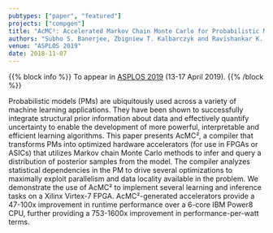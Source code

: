 ```yaml
---
pubtypes: ["paper", "featured"]
projects: ["compgen"]
title: "AcMC²: Accelerated Markov Chain Monte Carlo for Probabilistic Models"
authors: "Subho S. Banerjee, Zbigniew T. Kalbarczyk and Ravishankar K. Iyer"
venue: "ASPLOS 2019"
date: 2018-11-07
---
```


{{% block info %}}
To appear in [ASPLOS 2019](https://asplos-conference.org/) (13-17 April 2019).
{{% /block %}}

Probabilistic models (PMs) are ubiquitously used across a variety of machine learning applications.
They have been shown to successfully integrate structural prior information about data and
effectively quantify uncertainty to enable the development of more powerful, interpretable and
efficient learning algorithms. This paper presents AcMC², a compiler that transforms PMs into
optimized hardware accelerators (for use in FPGAs or ASICs) that utilizes Markov chain Monte Carlo
methods to infer and query a distribution of posterior samples from the model. The compiler analyzes
statistical dependencies in the PM to drive several optimizations to maximally exploit parallelism
and data locality available in the problem. We demonstrate the use of AcMC² to implement several
learning and inference tasks on a Xilinx Virtex-7 FPGA. AcMC²-generated accelerators provide a
47-100x improvement in runtime performance over a 6-core IBM Power8 CPU, further providing a
753-1600x improvement in performance-per-watt terms.
